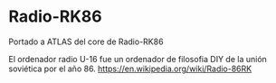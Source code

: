 # Radio-RK86
Portado a ATLAS del core de Radio-RK86

El ordenador radio U-16 fue un ordenador de filosofia DIY de la unión soviética por el año 86.
https://en.wikipedia.org/wiki/Radio-86RK
